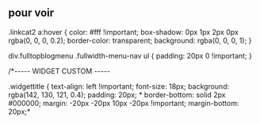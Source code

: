
## pour voir

.linkcat2 a:hover {
    color: #fff !important;
    box-shadow: 0px 1px 2px 0px rgba(0, 0, 0, 0.2);
    border-color: transparent;
    background: rgba(0, 0, 0, 1);
}


div.fulltopblogmenu .fullwidth-menu-nav  ul {
	padding: 20px 0 !important;
}



/*----- WIDGET CUSTOM -----

.widgettitle {
    text-align: left !important;
    font-size: 18px;
    background: rgba(142, 130, 121, 0.4);
    padding: 20px;
    * border-bottom: solid 2px #000000; 
    margin: -20px -20px 10px -20px !important;
    margin-bottom: 20px;*